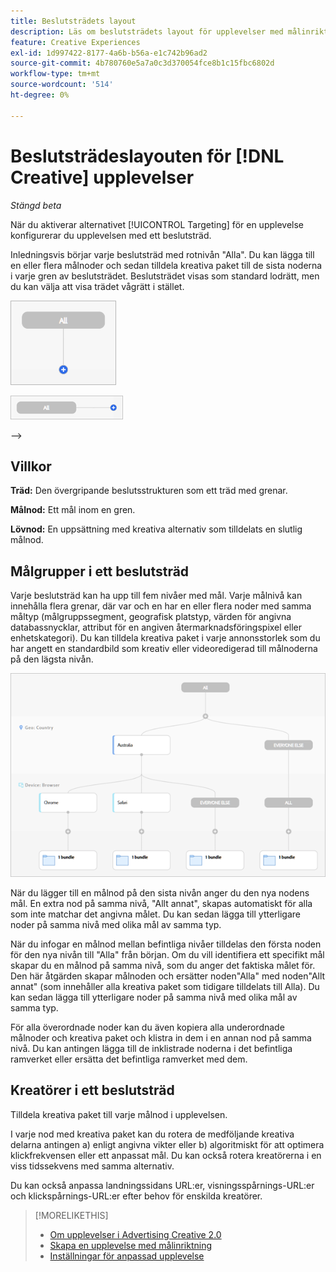 ```yaml
---
title: Beslutsträdets layout
description: Läs om beslutsträdets layout för upplevelser med målinriktning.
feature: Creative Experiences
exl-id: 1d997422-8177-4a6b-b56a-e1c742b96ad2
source-git-commit: 4b780760e5a7a0c3d370054fce8b1c15fbc6802d
workflow-type: tm+mt
source-wordcount: '514'
ht-degree: 0%

---
```


# Beslutsträdeslayouten för [!DNL Creative] upplevelser

*Stängd beta*

När du aktiverar alternativet [!UICONTROL Targeting] för en upplevelse konfigurerar du upplevelsen med ett beslutsträd.

Inledningsvis börjar varje beslutsträd med rotnivån &quot;Alla&quot;. Du kan lägga till en eller flera målnoder och sedan tilldela kreativa paket till de sista noderna i varje gren av beslutsträdet. Beslutsträdet visas som standard lodrätt, men du kan välja att visa trädet vågrätt i stället.

![Exempel på ett lodrätt beslutsträd utan mål](/help/creative/assets/experience-decision-tree-no-targets.png "Exempel på ett lodrätt beslutsträd utan mål")

![Exempel på ett vågrätt beslutsträd utan mål](/help/creative/assets/experience-decision-tree-no-targets-horizontal.png "Exempel på ett vågrätt beslutsträd utan mål")

<!--
>[!NOTE]
>
>You can optionally assign creative bundles to the root level, without targets. However, the [XXXX workflow](experience-create-no-targeting.md) XXXXX is better XXX.<!-- Explain the diff and why to choose the other option. -->
—>

## Villkor

**Träd:** Den övergripande beslutsstrukturen som ett träd med grenar.

**Målnod:** Ett mål inom en gren.

**Lövnod:** En uppsättning med kreativa alternativ som tilldelats en slutlig målnod.

## Målgrupper i ett beslutsträd

Varje beslutsträd kan ha upp till fem nivåer med mål. Varje målnivå kan innehålla flera grenar, där var och en har en eller flera noder med samma måltyp (målgruppssegment, geografisk platstyp, värden för angivna databassnycklar, attribut för en angiven återmarknadsföringspixel eller enhetskategori). Du kan tilldela kreativa paket i varje annonsstorlek som du har angett en standardbild som kreativ eller videoredigerad till målnoderna på den lägsta nivån.

![Exempel på ett beslutsträd med mål](/help/creative/assets/experience-decision-tree.png "Exempel på ett beslutsträd med mål")

När du lägger till en målnod på den sista nivån anger du den nya nodens mål. En extra nod på samma nivå, &quot;Allt annat&quot;, skapas automatiskt för alla som inte matchar det angivna målet. Du kan sedan lägga till ytterligare noder på samma nivå med olika mål av samma typ.

När du infogar en målnod mellan befintliga nivåer tilldelas den första noden för den nya nivån till &quot;Alla&quot; från början. Om du vill identifiera ett specifikt mål skapar du en målnod på samma nivå, som du anger det faktiska målet för. Den här åtgärden skapar målnoden och ersätter noden&quot;Alla&quot; med noden&quot;Allt annat&quot; (som innehåller alla kreativa paket som tidigare tilldelats till Alla). Du kan sedan lägga till ytterligare noder på samma nivå med olika mål av samma typ.

För alla överordnade noder kan du även kopiera alla underordnade målnoder och kreativa paket och klistra in dem i en annan nod på samma nivå. Du kan antingen lägga till de inklistrade noderna i det befintliga ramverket eller ersätta det befintliga ramverket med dem.

## Kreatörer i ett beslutsträd

Tilldela kreativa paket till varje målnod i upplevelsen.

I varje nod med kreativa paket kan du rotera de medföljande kreativa delarna antingen a) enligt angivna vikter eller b) algoritmiskt för att optimera klickfrekvensen eller ett anpassat mål. Du kan också rotera kreatörerna i en viss tidssekvens med samma alternativ.

Du kan också anpassa landningssidans URL:er, visningsspårnings-URL:er och klickspårnings-URL:er efter behov för enskilda kreatörer. <!-- Not in the UI as of 1/31: For flexible HTML5 creatives, you can customize any of the flexible attributes. -->

>[!MORELIKETHIS]
>
>* [Om upplevelser i Advertising Creative 2.0](experience-about.md)
>* [Skapa en upplevelse med målinriktning](/help/creative/experiences/experience-create-targeting.md)
>* [Inställningar för anpassad upplevelse](/help/creative/experiences/experience-settings-targeting.md)
